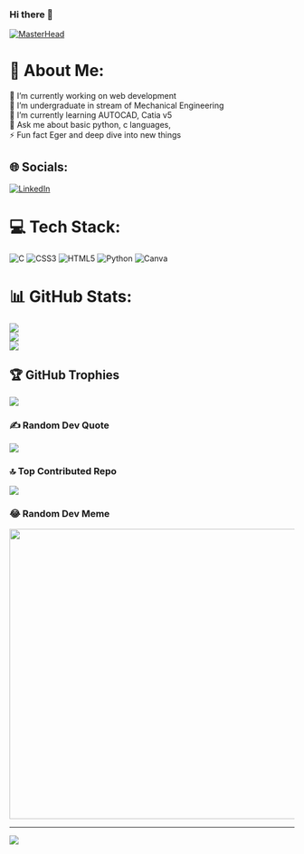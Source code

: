 ### Hi there 👋
[![MasterHead](https://i.pinimg.com/originals/54/e3/7d/54e37d8074ebcde1d96c77d7b2a7f310.gif)](https://saket-h117.io)

# 💫 About Me:
🔭 I’m currently working on web development  <br>👯 I’m undergraduate in stream of Mechanical Engineering<br>🌱 I’m currently learning AUTOCAD, Catia v5<br>💬 Ask me about basic python, c languages, <br>⚡ Fun fact Eger and deep dive into new things


## 🌐 Socials:
[![LinkedIn](https://img.shields.io/badge/LinkedIn-%230077B5.svg?logo=linkedin&logoColor=white)](https://linkedin.com/in/https://www.linkedin.com/in/nallagatla-saketh-426943248) 

# 💻 Tech Stack:
![C](https://img.shields.io/badge/c-%2300599C.svg?style=for-the-badge&logo=c&logoColor=white) ![CSS3](https://img.shields.io/badge/css3-%231572B6.svg?style=for-the-badge&logo=css3&logoColor=white) ![HTML5](https://img.shields.io/badge/html5-%23E34F26.svg?style=for-the-badge&logo=html5&logoColor=white) ![Python](https://img.shields.io/badge/python-3670A0?style=for-the-badge&logo=python&logoColor=ffdd54) ![Canva](https://img.shields.io/badge/Canva-%2300C4CC.svg?style=for-the-badge&logo=Canva&logoColor=white)
# 📊 GitHub Stats:
![](https://github-readme-stats.vercel.app/api?username=saket-h117&theme=dark&hide_border=false&include_all_commits=false&count_private=false)<br/>
![](https://github-readme-streak-stats.herokuapp.com/?user=saket-h117&theme=dark&hide_border=false)<br/>
![](https://github-readme-stats.vercel.app/api/top-langs/?username=saket-h117&theme=dark&hide_border=false&include_all_commits=false&count_private=false&layout=compact)

## 🏆 GitHub Trophies
![](https://github-profile-trophy.vercel.app/?username=saket-h117&theme=radical&no-frame=false&no-bg=true&margin-w=4)

### ✍️ Random Dev Quote
![](https://quotes-github-readme.vercel.app/api?type=vetical&theme=radical)

### 🔝 Top Contributed Repo
![](https://github-contributor-stats.vercel.app/api?username=saket-h117&limit=5&theme=dark&combine_all_yearly_contributions=true)

### 😂 Random Dev Meme
<img src="https://rm.up.railway.app/" width="512px"/>

---
[![](https://visitcount.itsvg.in/api?id=saket-h117&icon=0&color=0)](https://visitcount.itsvg.in)

<!-- Proudly created with GPRM ( https://gprm.itsvg.in ) -->
